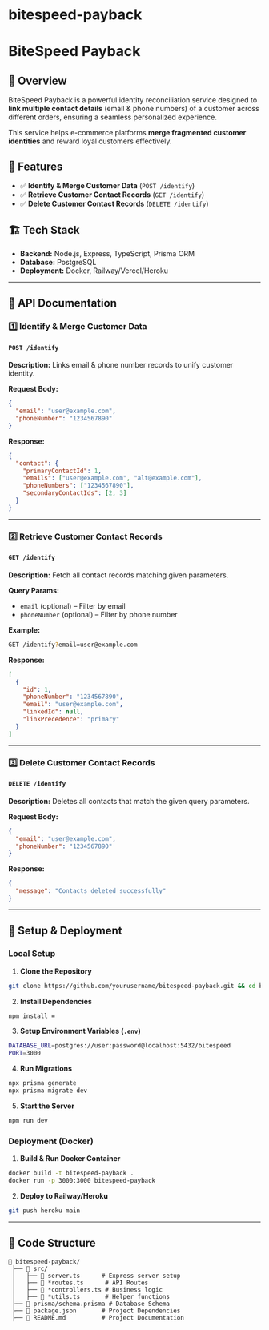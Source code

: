 # bitespeed-payback
# BiteSpeed Payback

## 🚀 Overview
BiteSpeed Payback is a powerful identity reconciliation service designed to **link multiple contact details** (email & phone numbers) of a customer across different orders, ensuring a seamless personalized experience.

This service helps e-commerce platforms **merge fragmented customer identities** and reward loyal customers effectively.

## 📌 Features
- ✅ **Identify & Merge Customer Data** (`POST /identify`)
- ✅ **Retrieve Customer Contact Records** (`GET /identify`)
- ✅ **Delete Customer Contact Records** (`DELETE /identify`)

## 🏗️ Tech Stack
- **Backend:** Node.js, Express, TypeScript, Prisma ORM
- **Database:** PostgreSQL
- **Deployment:** Docker, Railway/Vercel/Heroku

---

## 📍 API Documentation
### **1️⃣ Identify & Merge Customer Data**
#### `POST /identify`
**Description:** Links email & phone number records to unify customer identity.

**Request Body:**
```json
{
  "email": "user@example.com",
  "phoneNumber": "1234567890"
}
```
**Response:**
```json
{
  "contact": {
    "primaryContactId": 1,
    "emails": ["user@example.com", "alt@example.com"],
    "phoneNumbers": ["1234567890"],
    "secondaryContactIds": [2, 3]
  }
}
```

---

### **2️⃣ Retrieve Customer Contact Records**
#### `GET /identify`
**Description:** Fetch all contact records matching given parameters.

**Query Params:**
- `email` (optional) – Filter by email
- `phoneNumber` (optional) – Filter by phone number

**Example:**
```sh
GET /identify?email=user@example.com
```

**Response:**
```json
[
  {
    "id": 1,
    "phoneNumber": "1234567890",
    "email": "user@example.com",
    "linkedId": null,
    "linkPrecedence": "primary"
  }
]
```

---

### **3️⃣ Delete Customer Contact Records**
#### `DELETE /identify`
**Description:** Deletes all contacts that match the given query parameters.

**Request Body:**
```json
{
  "email": "user@example.com",
  "phoneNumber": "1234567890"
}
```
**Response:**
```json
{
  "message": "Contacts deleted successfully"
}
```

---

## 🚀 Setup & Deployment
### **Local Setup**
1. **Clone the Repository**
```sh
git clone https://github.com/yourusername/bitespeed-payback.git && cd bitespeed-payback
```
2. **Install Dependencies**
```sh
npm install =
```
3. **Setup Environment Variables (`.env`)**
```sh
DATABASE_URL=postgres://user:password@localhost:5432/bitespeed
PORT=3000
```
4. **Run Migrations**
```sh
npx prisma generate
npx prisma migrate dev
```
5. **Start the Server**
```sh
npm run dev
```

### **Deployment (Docker)**
1. **Build & Run Docker Container**
```sh
docker build -t bitespeed-payback .
docker run -p 3000:3000 bitespeed-payback
```
2. **Deploy to Railway/Heroku**
```sh
git push heroku main
```

---

## 📜 Code Structure
```
📂 bitespeed-payback/
 ├── 📁 src/
 │   ├── 📄 server.ts      # Express server setup
 │   ├── 📄 *routes.ts      # API Routes
 │   ├── 📄 *controllers.ts # Business logic
 │   ├── 📄 *utils.ts       # Helper functions
 ├── 📄 prisma/schema.prisma # Database Schema
 ├── 📄 package.json       # Project Dependencies
 ├── 📄 README.md          # Project Documentation
```



